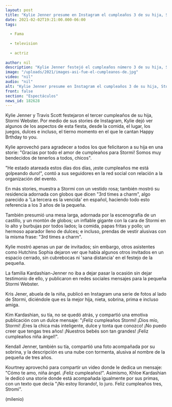 ```yaml
---
layout: post
title: "Kylie Jenner presume en Instagram el cumpleaños 3 de su hija, Stormi Webster"
date: 2021-02-02T19:21:00.000-06:00
tags:
  
  - Fama
  
  - television
  
  - actriz
  
author: nil
description: "Kylie Jenner festejó el cumpleaños número 3 de su hija, Stormi; presumió algunos aspectos de ésta por medio de sus stories en Instagram. "
image: "/uploads/2021/images-asi-fue-el-cumpleanos-de.jpg"
video: "nil"
audio: "nil"
alt: "Kylie Jenner presume en Instagram el cumpleaños 3 de su hija, Stormi Webster"
front: false
section: "Espectáculos"
news_id: 182628
---
```


Kylie Jenner y Travis Scott festejaron el tercer cumpleaños de su hija, Stormi Webster. Por medio de sus stories de Instagram, Kylie dejó ver algunos de los aspectos de esta fiesta, desde la comida, el lugar, los juegos, dulces e incluso, el tierno momento en el que le cantan Happy Brthday to you. 

Kylie aprovechó para agradecer a todos los que felicitaron a su hija en una storie: "Gracias por todo el amor de cumpleaños para Stormi! Somos muy bendecidos de tenerlos a todos, chicos". 

"He estado atareada estos días dos días, ¡este cumpleaños me está golpeando duro!", contó a sus seguidores en la red social con relación a la organización del evento. 

En más stories, muestra a Stormi con un vestido rosa; también mostró su residencia adornada con globos que dicen "3rd times a charm", algo parecido a 'La tercera es la vencida' en español, haciendo todo esto referencia a los 3 años de la pequeña. 

También presumió una mesa larga, adornada por la escenografía de un castillo, y un montón de globos; un inflable gigante con la cara de Stormi en lo alto y burbujas por todos lados; la comida, papas fritas y pollo; un hermoso aparador lleno de dulces; e incluso, prendas de vestir alusivas con la misma frase: "3rd times a charm". 

Kylie mostró apenas un par de invitados; sin embargo, otros asistentes como Hutchins Sophia dejaron ver que había algunos otros invitados en un espacio cerrado, sin cubrebocas ni 'sana distancia' en el festejo de la pequeña. 

La familia Kardashian-Jenner no iba a dejar pasar la ocasión sin dejar testimonio de ello, y publicaron en redes sociales mensajes para la pequeña Stormi Webster. 

Kris Jener, abuela de la niña, publicó en Instagram una serie de fotos al lado de Stormi, diciéndole que es la mejor hija, nieta, sobrina, prima e incluso amiga.

​Kim Kardashian, su tía, no se quedó atrás, y compartió una emotiva publicación con un dulce mensaje: "¡Feliz cumpleaños Stormi! ¡Dios mío, Stormi! ¡Eres la chica más inteligente, dulce y tonta que conozco! ¡No puedo creer que tengas tres años! ¡Nuestros bebés son tan grandes! ¡Feliz cumpleaños niña ángel!". 

Kendall Jenner, también su tía, compartió una foto acompañada por su sobrina, y la descripción es una nube con tormenta, alusiva al nombre de la pequeña de tres años. 

Kourtney aprovechó para compartir un video donde le dedica un mensaje: "Cómo te amo, niña ángel. ¡Feliz cumpleaños!". ​Asimismo, Khloe Kardashian le dedicó una storie donde está acompañada igualmente por sus primas, con un texto que decía "¡No estoy llorando!, lo juro. Feliz cumpleaños tres, Stromi". 

(milenio)